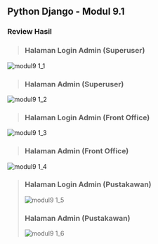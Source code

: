 ## Python Django - Modul 9.1

### Review Hasil
> ### Halaman Login Admin (Superuser)<br>
![modul9 1_1](https://github.com/hhiiffzzii/task-PemrogramanPython/assets/93045470/4cfe217a-1164-489f-b723-c25af30a598c)
> ### Halaman Admin (Superuser)<br>
![modul9 1_2](https://github.com/hhiiffzzii/task-PemrogramanPython/assets/93045470/7b43b002-3566-4cd2-a18a-47f4afa193ac)
> ### Halaman Login Admin (Front Office)<br>
![modul9 1_3](https://github.com/hhiiffzzii/task-PemrogramanPython/assets/93045470/e683aa68-453c-489a-8325-8ad95216a9af)
> ### Halaman Admin (Front Office)<br>
![modul9 1_4](https://github.com/hhiiffzzii/task-PemrogramanPython/assets/93045470/5e36cb23-211f-4000-b78a-c27b5c292a5d)
> ### Halaman Login Admin (Pustakawan)<br>
> ![modul9 1_5](https://github.com/hhiiffzzii/task-PemrogramanPython/assets/93045470/f04497cc-cf94-4569-bad8-d9d4adf832b5)
> ### Halaman Admin (Pustakawan)<br>
> ![modul9 1_6](https://github.com/hhiiffzzii/task-PemrogramanPython/assets/93045470/f5408ee2-b1d7-4802-bc4c-b0d55dd294e6)
